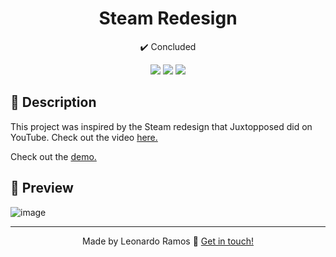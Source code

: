 <h1 align="center">Steam Redesign</h1>

<p align="center">✔️ Concluded</p>

<div align="center">
  <img src="https://shields.io/github/repo-size/lramos33/order-ease">
  <img src="https://shields.io/github/languages/top/lramos33/order-ease">
  <img src="https://shields.io/github/last-commit/lramos33/order-ease">
</div>

## 📝 Description


This project was inspired by the Steam redesign that Juxtopposed did on YouTube. Check out the video [here.](https://www.youtube.com/watch?v=cDY2p1CTkPo)

Check out the [demo.](https://steam-redesign-nine.vercel.app/)

## 🚀 Preview

![image](public/demo.gif)

---

<p align="center">
  Made by Leonardo Ramos 👋 <a href="https://www.linkedin.com/in/lramos33/">Get in touch!</a>
<p>
